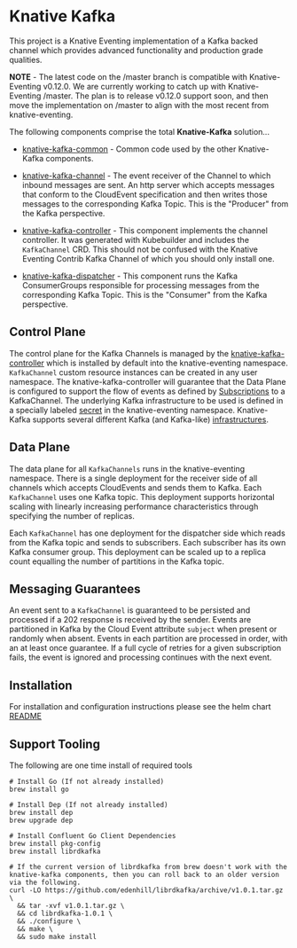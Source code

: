 # Knative Kafka

This project is a Knative Eventing implementation of a Kafka backed channel which provides advanced functionality and
production grade qualities.

**NOTE** - The latest code on the /master branch is compatible with Knative-Eventing v0.12.0.  We are currently working
to catch up with Knative-Eventing /master.  The plan is to release v0.12.0 support soon, and then move the implementation
on /master to align with the most recent from knative-eventing.

The following components comprise the total **Knative-Kafka** solution...

- [knative-kafka-common](./components/common/README.md) - Common code used by the other Knative-Kafka components.

- [knative-kafka-channel](./components/channel/README.md) - The event receiver of the Channel to which inbound
messages are sent.  An http server which accepts messages that conform to the CloudEvent specification and then writes
those messages to the corresponding Kafka Topic. This is the "Producer" from the Kafka perspective.
    
- [knative-kafka-controller](./components/controller/README.md) - This component implements the channel controller.  It
was generated with Kubebuilder and includes the `KafkaChannel` CRD. This should not be confused with the 
Knative Eventing Contrib Kafka Channel of which you should only install one.

- [knative-kafka-dispatcher](./components/dispatcher/README.md) - This component runs the Kafka ConsumerGroups
responsible for processing messages from the corresponding Kafka Topic.  This is the "Consumer" from the Kafka
perspective.


## Control Plane

The control plane for the Kafka Channels is managed by the [knative-kafka-controller](./components/controller/README.md)
which is installed by default into the knative-eventing namespace. `KafkaChannel` custom resource instances can be created in any user
namespace. The knative-kafka-controller will guarantee that the Data Plane is configured to support the flow of events as
defined by [Subscriptions](https://knative.dev/docs/reference/eventing/#messaging.knative.dev/v1alpha1.Subscription) to
a KafkaChannel.  The underlying Kafka infrastructure to be used is defined in a specially
labeled [secret](./resources/README.md#Credentials) in the knative-eventing namespace.  Knative-Kafka supports several
different Kafka (and Kafka-like) [infrastructures](./resources/README.md#Kafka%20Providers).


## Data Plane

The data plane for all `KafkaChannels` runs in the knative-eventing namespace.  There is a single deployment for the
receiver side of all channels which accepts CloudEvents and sends them to Kafka.  Each `KafkaChannel` uses one Kafka topic.
This deployment supports horizontal scaling with linearly increasing performance characteristics through specifying the number of replicas.

Each `KafkaChannel` has one deployment for the dispatcher side which reads from the Kafka topic and sends to subscribers.
Each subscriber has its own Kafka consumer group. This deployment can be scaled up to a replica count equalling the
number of partitions in the Kafka topic.


## Messaging Guarantees

An event sent to a `KafkaChannel` is guaranteed to be persisted and processed if a 202 response is received by the sender.
Events are partitioned in Kafka by the Cloud Event attribute `subject` when present or randomly when absent.  Events
in each partition are processed in order, with an at least once guarantee. If a full cycle of retries for a given
subscription fails, the event is ignored and processing continues with the next event.


## Installation

For installation and configuration instructions please see the helm chart [README](./resources/README.md)


## Support Tooling

The following are one time install of required tools
```
# Install Go (If not already installed)
brew install go

# Install Dep (If not already installed)
brew install dep
brew upgrade dep

# Install Confluent Go Client Dependencies
brew install pkg-config
brew install librdkafka

# If the current version of librdkafka from brew doesn't work with the knative-kafka components, then you can roll back to an older version via the following.
curl -LO https://github.com/edenhill/librdkafka/archive/v1.0.1.tar.gz \
  && tar -xvf v1.0.1.tar.gz \
  && cd librdkafka-1.0.1 \
  && ./configure \
  && make \
  && sudo make install
```
